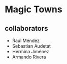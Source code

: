 # Magic Towns

## collaborators

- Raúl Méndez
- Sebastian Audetat
- Hermina Jiménez
- Armando Rivera
